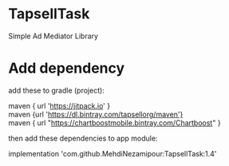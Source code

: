 # TapsellTask
Simple Ad Mediator Library
# Add dependency
add these to gradle (project):

 maven { url 'https://jitpack.io' }
 <br>
 maven {url 'https://dl.bintray.com/tapsellorg/maven'}
 <br>
 maven { url "https://chartboostmobile.bintray.com/Chartboost" }

then add these dependencies to app module:

 implementation 'com.github.MehdiNezamipour:TapsellTask:1.4'
 

 
